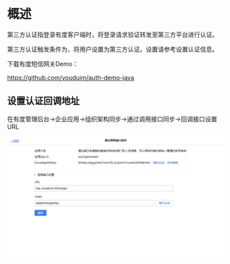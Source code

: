 # 概述

第三方认证指登录有度客户端时，将登录请求验证转发至第三方平台进行认证。

第三方认证触发条件为，将用户设置为第三方认证。设置请参考设置认证信息。



下载有度短信网关Demo：

https://github.com/youduim/auth-demo-java

## 设置认证回调地址

在有度管理后台->企业应用->组织架构同步->通过调用接口同步->回调接口设置URL

![1565858908011](res/b01_00042/1565858908011.png)